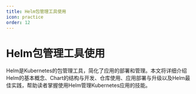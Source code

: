 ```yaml
---
title: Helm包管理工具使用
icon: practice
order: 12
---
```


# Helm包管理工具使用

Helm是Kubernetes的包管理工具，简化了应用的部署和管理。本文将详细介绍Helm的基本概念、Chart的结构与开发、仓库使用、应用部署与升级以及Helm最佳实践，帮助读者掌握使用Helm管理Kubernetes应用的技能。
